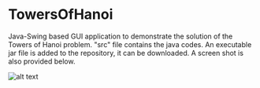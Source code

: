 # TowersOfHanoi
Java-Swing based GUI application to demonstrate the solution of the Towers of Hanoi problem. "src" file contains the java codes. An executable jar file is added to the repository, it can be downloaded. A screen shot is also provided below.

![alt text](https://raw.githubusercontent.com/efeacer/TowersOfHanoi/master/screenShot.png)
